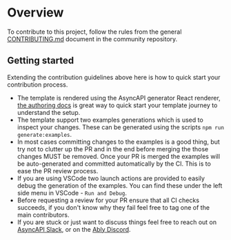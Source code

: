 # Overview
To contribute to this project, follow the rules from the general [CONTRIBUTING.md](https://github.com/asyncapi/.github/blob/master/CONTRIBUTING.md) document in the community repository.

## Getting started
Extending the contribution guidelines above here is how to quick start your contribution process.
* The template is rendered using the AsyncAPI generator React renderer, [the authoring docs](https://github.com/asyncapi/generator/blob/master/docs/react-render-engine.md) is great way to quick start your template journey to understand the setup.
* The template support two examples generations which is used to inspect your changes. These can be generated using the scripts `npm run generate:examples`.
* In most cases committing changes to the examples is a good thing, but try not to clutter up the PR and in the end before merging the those changes MUST be removed. Once your PR is merged the examples will be auto-generated and committed automatically by the CI. This is to ease the PR review process.
* If you are using VSCode two launch actions are provided to easily debug the generation of the examples. You can find these under the left side menu in VSCode - `Run and Debug`.
* Before requesting a review for your PR ensure that all CI checks succeeds, if you don't know why they fail feel free to tag one of the main contributors.
* If you are stuck or just want to discuss things feel free to reach out on [AsyncAPI Slack](https://www.asyncapi.com/slack-invite), or on the [Ably Discord](https://go.ably.com/discord).